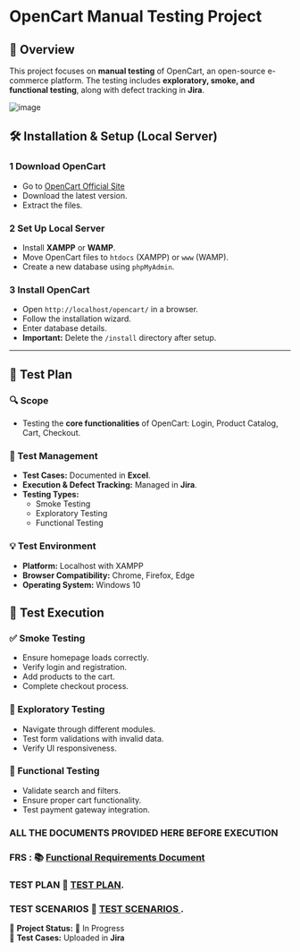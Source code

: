 # OpenCart Manual Testing Project

## 📌 Overview
This project focuses on **manual testing** of OpenCart, an open-source e-commerce platform. The testing includes **exploratory, smoke, and functional testing**, along with defect tracking in **Jira**.

![image](https://github.com/user-attachments/assets/97c57bd6-38c5-40da-a6bb-92a3f7fe78c3)


## 🛠️ Installation & Setup (Local Server)

### **1 Download OpenCart**
- Go to [OpenCart Official Site](https://www.opencart.com/)
- Download the latest version.
- Extract the files.

### **2 Set Up Local Server**
- Install **XAMPP** or **WAMP**.
- Move OpenCart files to `htdocs` (XAMPP) or `www` (WAMP).
- Create a new database using `phpMyAdmin`.

### **3 Install OpenCart**
- Open `http://localhost/opencart/` in a browser.
- Follow the installation wizard.
- Enter database details.
- **Important:** Delete the `/install` directory after setup.

---

## 🔹 Test Plan

### **🔍 Scope**
- Testing the **core functionalities** of OpenCart: Login, Product Catalog, Cart, Checkout.

### **📝 Test Management**
- **Test Cases:** Documented in **Excel**.
- **Execution & Defect Tracking:** Managed in **Jira**.
- **Testing Types:**
  - Smoke Testing
  - Exploratory Testing
  - Functional Testing

### **💡 Test Environment**
- **Platform:** Localhost with XAMPP
- **Browser Compatibility:** Chrome, Firefox, Edge
- **Operating System:** Windows 10

## 🏁 Test Execution

### **✅ Smoke Testing**
- Ensure homepage loads correctly.
- Verify login and registration.
- Add products to the cart.
- Complete checkout process.

### **🔎 Exploratory Testing**
- Navigate through different modules.
- Test form validations with invalid data.
- Verify UI responsiveness.

### **📌 Functional Testing**
- Validate search and filters.
- Ensure proper cart functionality.
- Test payment gateway integration.

### **ALL THE DOCUMENTS PROVIDED HERE BEFORE EXECUTION**
### FRS :       📚 [Functional Requirements Document](FRS/FUNCTIONAL%20REQUIREMENTS%20DOCUMENT/FUNCTIONAL%20REQUIREMENTS%20DOCUMENT.md)
### TEST PLAN   📔 [TEST PLAN](FRS/FUNCTIONAL%20REQUIREMENTS%20DOCUMENT/FUNCTIONAL%20REQUIREMENTS%20DOCUMENT.md).
### TEST SCENARIOS   📔 [TEST SCENARIOS ](FRS/FUNCTIONAL%20REQUIREMENTS%20DOCUMENT/FUNCTIONAL%20REQUIREMENTS%20DOCUMENT.md).



📢 **Project Status:** 🚀 In Progress  
📂 **Test Cases:** Uploaded in **Jira**

